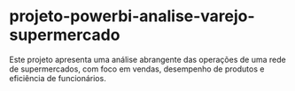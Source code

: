 # projeto-powerbi-analise-varejo-supermercado
Este projeto apresenta uma análise abrangente das operações de uma rede de supermercados, com foco em vendas, desempenho de produtos e eficiência de funcionários.
